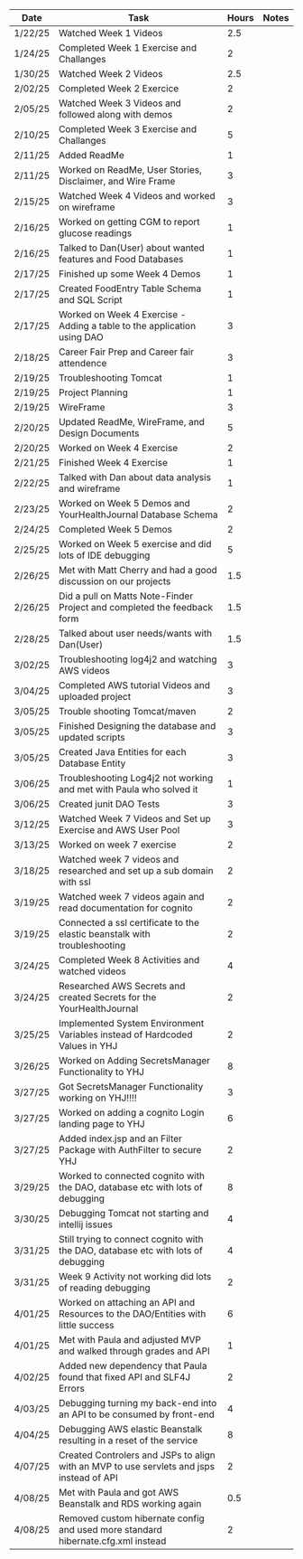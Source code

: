 | Date    | Task                                                                                     | Hours | Notes |
|---------|------------------------------------------------------------------------------------------|-------|-------|
| 1/22/25 | Watched Week 1 Videos                                                                    | 2.5   |       |
| 1/24/25 | Completed Week 1 Exercise and Challanges                                                 | 2     |       |
| 1/30/25 | Watched Week 2 Videos                                                                    | 2.5   |       |
| 2/02/25 | Completed Week 2 Exercice                                                                | 2     |       |
| 2/05/25 | Watched Week 3 Videos and followed along with demos                                      | 2     |       |
| 2/10/25 | Completed Week 3 Exercise and Challanges                                                 | 5     |       |
| 2/11/25 | Added ReadMe                                                                             | 1     |       |
| 2/11/25 | Worked on ReadMe, User Stories, Disclaimer, and Wire Frame                               | 3     |       |
| 2/15/25 | Watched Week 4 Videos and worked on wireframe                                            | 3     |       |
| 2/16/25 | Worked on getting CGM to report glucose readings                                         | 1     |       |
| 2/16/25 | Talked to Dan(User) about wanted features and Food Databases                             | 1     |       |
| 2/17/25 | Finished up some Week 4 Demos                                                            | 1     |       |
| 2/17/25 | Created FoodEntry Table Schema and SQL Script                                            | 1     |       |
| 2/17/25 | Worked on Week 4 Exercise - Adding a table to the application using DAO                  | 3     |       |
| 2/18/25 | Career Fair Prep and Career fair attendence                                              | 3     |       |
| 2/19/25 | Troubleshooting Tomcat                                                                   | 1     |       |
| 2/19/25 | Project Planning                                                                         | 1     |       |
| 2/19/25 | WireFrame                                                                                | 3     |       |
| 2/20/25 | Updated ReadMe, WireFrame, and Design Documents                                          | 5     |       |
| 2/20/25 | Worked on Week 4 Exercise                                                                | 2     |       |
| 2/21/25 | Finished Week 4 Exercise                                                                 | 1     |       |
| 2/22/25 | Talked with Dan about data analysis and wireframe                                        | 1     |       |
| 2/23/25 | Worked on Week 5 Demos and YourHealthJournal Database Schema                             | 2     |       |
| 2/24/25 | Completed Week 5 Demos                                                                   | 2     |       |
| 2/25/25 | Worked on Week 5 exercise and did lots of IDE debugging                                  | 5     |       |
| 2/26/25 | Met with Matt Cherry and had a good discussion on our projects                           | 1.5   |       |
| 2/26/25 | Did a pull on Matts Note-Finder Project and completed the feedback form                  | 1.5   |       |
| 2/28/25 | Talked about user needs/wants with Dan(User)                                             | 1.5   |       |
| 3/02/25 | Troubleshooting log4j2 and watching AWS videos                                           | 3     |       |
| 3/04/25 | Completed AWS tutorial Videos and uploaded project                                       | 3     |       |
| 3/05/25 | Trouble shooting Tomcat/maven                                                            | 2     |       |
| 3/05/25 | Finished Designing the database and updated scripts                                      | 3     |       |
| 3/05/25 | Created Java Entities for each Database Entity                                           | 3     |       |
| 3/06/25 | Troubleshooting Log4j2 not working and met with Paula who solved it                      | 1     |       |
| 3/06/25 | Created junit DAO Tests                                                                  | 3     |       |
| 3/12/25 | Watched Week 7 Videos and Set up Exercise and AWS User Pool                              | 3     |       |
| 3/13/25 | Worked on week 7 exercise                                                                | 2     |       |
| 3/18/25 | Watched week 7 videos and researched and set up a sub domain with ssl                    | 2     |       |
| 3/19/25 | Watched week 7 videos again and read documentation for cognito                           | 2     |       |
| 3/19/25 | Connected a ssl certificate to the elastic beanstalk with troubleshooting                | 2     |       |
| 3/24/25 | Completed Week 8 Activities and watched videos                                           | 4     |       |
| 3/24/25 | Researched AWS Secrets and created Secrets for the YourHealthJournal                     | 2     |       |
| 3/25/25 | Implemented System Environment Variables instead of Hardcoded Values in YHJ              | 2     |       |
| 3/26/25 | Worked on Adding SecretsManager Functionality to YHJ                                     | 8     |       |
| 3/27/25 | Got SecretsManager Functionality working on YHJ!!!!                                      | 3     |       |
| 3/27/25 | Worked on adding a cognito Login landing page to YHJ                                     | 6     |       |
| 3/27/25 | Added index.jsp and an Filter Package with AuthFilter to secure YHJ                      | 2     |       |
| 3/29/25 | Worked to connected cognito with the DAO, database etc with lots of debugging            | 8     |       |
| 3/30/25 | Debugging Tomcat not starting and intellij issues                                        | 4     |       |
| 3/31/25 | Still trying to connect cognito with the DAO, database etc with lots of debugging        | 4     |       |
| 3/31/25 | Week 9 Activity not working did lots of reading debugging                                | 2     |       |
| 4/01/25 | Worked on attaching an API and Resources to the DAO/Entities with little success         | 6     |       |
| 4/01/25 | Met with Paula and adjusted MVP and walked through grades and API                        | 1     |       |
| 4/02/25 | Added new dependency that Paula found that fixed API and SLF4J Errors                    | 2     |       |
| 4/03/25 | Debugging turning my back-end into an API to be consumed by front-end                    | 4     |       |
| 4/04/25 | Debugging AWS elastic Beanstalk resulting in a reset of the service                      | 8     |       |
| 4/07/25 | Created Controlers and JSPs to align with an MVP to use servlets and jsps instead of API | 2     |       |
| 4/08/25 | Met with Paula and got AWS Beanstalk and RDS working again                               | 0.5   |       |
| 4/08/25 | Removed custom hibernate config and used more standard hibernate.cfg.xml instead         | 2     |       |




